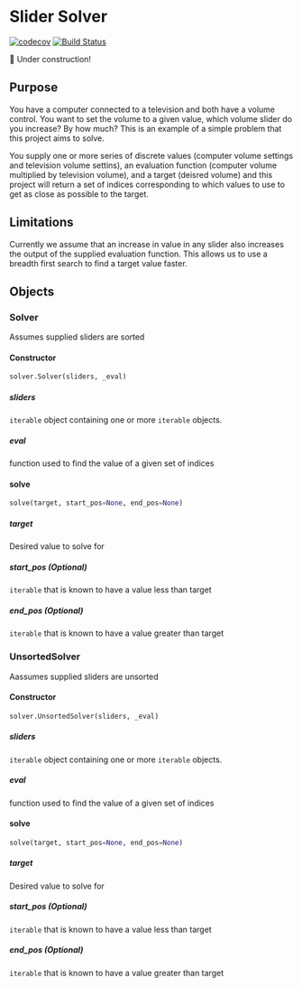 # Slider Solver
[![codecov](https://codecov.io/gh/zclewell/slider_solver/branch/master/graph/badge.svg)](https://codecov.io/gh/zclewell/slider_solver)
[![Build Status](https://travis-ci.com/zclewell/slider_solver.svg?branch=master)](https://travis-ci.com/zclewell/slider_solver)

:construction: Under construction!

## Purpose
You have a computer connected to a television and both have a volume control. You want to set the volume to a given value, which volume slider do you increase? By how much? This is an example of a simple problem that this project aims to solve.

You supply one or more series of discrete values (computer volume settings and television volume settins), an evaluation function (computer volume multiplied by television volume), and a target (deisred volume) and this project will return a set of indices corresponding to which values to use to get as close as possible to the target.

## Limitations
Currently we assume that an increase in value in any slider also increases the output of the supplied evaluation function. This allows us to use a breadth first search to find a target value faster.

## Objects
### Solver
Assumes supplied sliders are sorted
#### Constructor
```python
solver.Solver(sliders, _eval)
```
##### sliders
`iterable` object containing one or more `iterable` objects.
##### eval
function used to find the value of a given set of indices
#### solve
```python
solve(target, start_pos=None, end_pos=None)
```
##### target
Desired value to solve for
##### start_pos (Optional)
`iterable` that is known to have a value less than target
##### end_pos (Optional)
`iterable` that is known to have a value greater than target
### UnsortedSolver
Aassumes supplied sliders are unsorted
#### Constructor
```python
solver.UnsortedSolver(sliders, _eval)
```
##### sliders
`iterable` object containing one or more `iterable` objects.
##### eval
function used to find the value of a given set of indices
#### solve
```python
solve(target, start_pos=None, end_pos=None)
```
##### target
Desired value to solve for
##### start_pos (Optional)
`iterable` that is known to have a value less than target
##### end_pos (Optional)
`iterable` that is known to have a value greater than target



